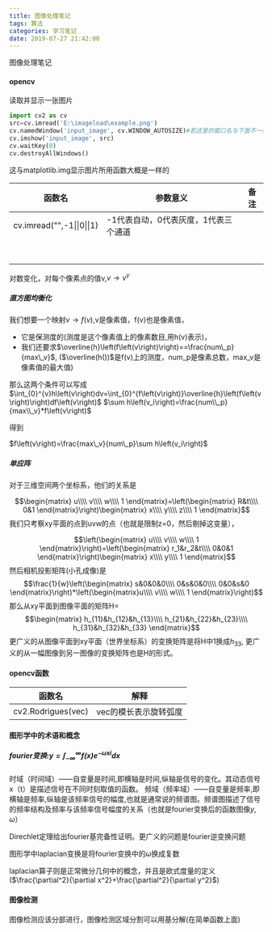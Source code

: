 ```yaml
---
title: 图像处理笔记
tags: 算法
categories: 学习笔记
date: 2019-07-27 21:42:00
---
```


<script type="text/x-mathjax-config">
  MathJax.Hub.Config({tex2jax: {inlineMath: [['$','$'], ['\\(','\\)']]}});
</script>
<script type="text/javascript" async
  src="https://wujilingfeng.top/MathJax/MathJax.js?config=TeX-AMS_CHTML">
</script>
图像处理笔记

<!--more-->

#### opencv

读取并显示一张图片

```python
import cv2 as cv
src=cv.imread('E:\imageload\example.png')       
cv.namedWindow('input_image', cv.WINDOW_AUTOSIZE)#若这里的窗口名与下面不一致会多一个窗口
cv.imshow('input_image', src)
cv.waitKey(0)
cv.destroyAllWindows()
```

这与matplotlib.img显示图片所用函数大概是一样的

| 函数名                     | 参数意义                             | 备注 |
| -------------------------- | ------------------------------------ | ---- |
| cv.imread("",-1\|\|0\|\|1) | -1代表自动，0代表灰度，1代表三个通道 |      |
|                            |                                      |      |
|                            |                                      |      |
|                            |                                      |      |
|                            |                                      |      |
|                            |                                      |      |
|                            |                                      |      |
|                            |                                      |      |
|                            |                                      |      |

对数变化，对每个像素点的值v,$v\to v^\gamma$

##### 直方图均衡化

我们想要一个映射$v\to f(v)$,v是像素值，f(v)也是像素值，
* 它是保测度的(测度是这个像素值上的像素数目,用h(v)表示)，
* 我们还要求$\overline{h}\left(f\left(v\right)\right)==\frac{num\_p}{max\_v}$,  ($\overline(h())$是f(v)上的测度，num_p是像素总数，max_v是像素值的最大值)

那么这两个条件可以写成
$\int_{0}^{v}h\left(v\right)dv=\int_{0}^{f\left(v\right)}\overline{h}\left(f\left(v\right)\right)df\left(v\right)$
$\sum h\left(v_i\right)=\frac{num\\_p}{max\\_v}*f\left(v\right)$

得到

$f\left(v\right)=\frac{max\_v}{num\_p}\sum h\left(v_i\right)$

##### 单应阵

对于三维空间两个坐标系，他们的关系是

$$\begin{matrix}
u\\\\
v\\\\
w\\\\
1
\end{matrix}=\left(\begin{matrix}
R&t\\\\
0&1
\end{matrix}\right)\begin{matrix}
x\\\\
y\\\\
z\\\\
1
\end{matrix}$$
我们只考察xy平面的点到uvw的点（也就是限制z=0，然后剔掉这变量），

$$\left(\begin{matrix}
u\\\\
v\\\\
w\\\\
1
\end{matrix}\right)=\left(\begin{matrix}
r_1&r_2&t\\\\
0&0&1
\end{matrix}\right)\begin{matrix}
x\\\\
y\\\\
1
\end{matrix}$$
然后相机投影矩阵(小孔成像)是$$\frac{1}{w}\left(\begin{matrix}
s&0&0&0\\\\
0&s&0&0\\\\
0&0&s&0
\end{matrix}\right)*\left(\begin{matrix}u\\\\
v\\\\
w\\\\
1
\end{matrix}\right)$$
那么从xy平面到图像平面的矩阵H=$$\begin{matrix}
h_{11}&h_{12}&h_{13}\\\\
h_{21}&h_{22}&h_{23}\\\\
h_{31}&h_{32}&h_{33}
\end{matrix}$$
更广义的从图像平面到xy平面（世界坐标系）的变换矩阵是将H中1换成$h_{33}$,
更广义的从一幅图像到另一图像的变换矩阵也是H的形式。

#### opencv函数
| 函数名             | 解释                  |
| ------------------ | --------------------- |
| cv2.Rodrigues(vec) | vec的模长表示旋转弧度 |



#### 图形学中的术语和概念

##### fourier变换:$y=\int_{-\infty}^{\infty}f\left(x\right)e^{-\omega x i}dx$

时域（时间域）——自变量是时间,即横轴是时间,纵轴是信号的变化。其动态信号x（t）是描述信号在不同时刻取值的函数。 
频域（频率域）——自变量是频率,即横轴是频率,纵轴是该频率信号的幅度,也就是通常说的频谱图。频谱图描述了信号的频率结构及频率与该频率信号幅度的关系（也就是fourier变换后的函数图像$y,\omega$）

Direchlet定理给出fourier基完备性证明。更广义的问题是fourier逆变换问题

图形学中laplacian变换是将fourier变换中的$\omega$换成复数

laplacian算子则是正常微分几何中的概念，并且是欧式度量的定义($\frac{\partial^2}{\partial x^2}+\frac{\partial^2}{\partial y^2}$)

#### 图像检测

图像检测应该分部进行，图像检测区域分割可以用基分解(在简单函数上面)